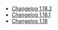 *   [Changelog 1.18.2](changelog-1.18.2.md)
*   [Changelog 1.18.1](changelog-1.18.1.md)
*   [Changelog 1.18](changelog-1.18.md)